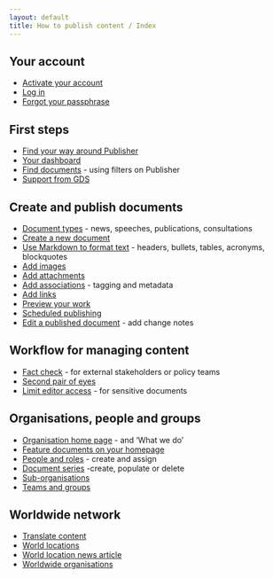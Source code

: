 ```yaml
---
layout: default
title: How to publish content / Index
---
```


## Your account
* [Activate your account](your-account/get-an-account.html) 
* [Log in](your-account/log-in.html)
* [Forgot your passphrase](your-account/forgot-your-passphrase.html)


## First steps
* [Find your way around Publisher](first-steps/top-navigation.html)
* [Your dashboard](first-steps/your-dashboard.html)
* [Find documents](first-steps/document-hub.html) - using filters on Publisher
* [Support from GDS](first-steps/support-from-GDS.html)


## Create and publish documents
* [Document types](creating-documents/document-types.html) - news, speeches, publications, consultations
* [Create a new document](creating-documents/create-a-new-doc.html)
* [Use Markdown to format text](creating-documents/markdown.html) - headers, bullets, tables, acronyms, blockquotes
* [Add images](creating-documents/add-images.html) 
* [Add attachments](creating-documents/add-attachments.html) 
* [Add associations](creating-documents/add-associations.html) - tagging and metadata
* [Add links](creating-documents/add-links.html) 
* [Preview your work](creating-documents/preview-your-work.html) 
* [Scheduled publishing](creating-documents/scheduled-publishing.html) 
* [Edit a published document](creating-documents/edit-a-published-doc.html) - add change notes
 

## Workflow for managing content 
* [Fact check](workflow-content/fact-checking.html) - for external stakeholders or policy teams
* [Second pair of eyes](workflow-content/second-pair-of-eyes.html)
* [Limit editor access](workflow-content/limiting-access.html) - for sensitive documents


## Organisations, people and groups
* [Organisation home page](organisations-groups/organisation-home-page.html) - and ‘What we do’
* [Feature documents on your homepage](organisations-groups/feature-documents-home-page.html)
* [People and roles](organisations-groups/people-and-roles.html) - create and assign
* [Document series](organisations-groups/document-series.html) -create, populate or delete
* [Sub-organisations](organisations-groups/sub-organisations.html)
* [Teams and groups](organisations-groups/teams-groups.html)


## Worldwide network
* [Translate content](worldwide-network/translating-docs.html)
* [World locations](worldwide-network/world-locations.html)
* [World location news article](worldwide-network/world-location-news-article.html)
* [Worldwide organisations](worldwide-network/worldwide-organisations.html)


